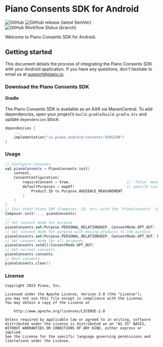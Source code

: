 # Piano Consents SDK for Android
![GitHub](https://img.shields.io/github/license/tinypass/piano-consents-android)
![GitHub release (latest SemVer)](https://img.shields.io/github/v/release/tinypass/piano-consents-android)
![GitHub Workflow Status (branch)](https://img.shields.io/github/actions/workflow/status/tinypass/piano-consents-android/build.yml?branch=master)

Welcome to Piano Consents SDK for Android.

## Getting started
This document details the process of integrating the Piano Consents SDK with your Android application. If you have any questions, don't hesitate to email us at support@piano.io.

### Download the Piano Consents SDK
#### Gradle
The Piano Consents SDK is available as an AAR via MavenCentral. To add dependencies, open your project’s `build.gradle`/`build.gradle.kts` and update `dependencies` block:
```kotlin
dependencies {
    ...
    implementation("io.piano.android:consents:VERSION")
}
```

### Usage
```kotlin
// Configure consents
val pianoConsents = PianoConsents.init(
    context,
    ConsentConfiguration(
        requireConsent = true,                          // `false` means "disable the feature"
        defaultPurposes = mapOf(                        // specify custom purposes for Piano products, `null` means "use default mapping"  
            Product.ID to Purpose.AUDIENCE_MEASUREMENT
        )
    )
)
// Init other Piano SDK (Composer, ID, etc) with the `PianoConsents` instance
Composer.init(..., pianoConsents)
...
// Set consent mode for purpose
pianoConsents.set(Purpose.PERSONAL_RELATIONSHIP, ConsentMode.OPT_OUT)
// Set consent mode for purpose with moving products to the purpose
pianoConsents.set(Purpose.PERSONAL_RELATIONSHIP, ConsentMode.OPT_OUT, Product.COMPOSER, Product.PA)
// Set consent mode for all purposes
pianoConsents.setAll(ConsentMode.OPT_OUT)
// Get current consents
pianoConsents.consents
// Rest consents
pianoConsents.clear()
```

### License
```
Copyright 2023 Piano, Inc.

Licensed under the Apache License, Version 2.0 (the "License");
you may not use this file except in compliance with the License.
You may obtain a copy of the License at

    http://www.apache.org/licenses/LICENSE-2.0

Unless required by applicable law or agreed to in writing, software
distributed under the License is distributed on an "AS IS" BASIS,
WITHOUT WARRANTIES OR CONDITIONS OF ANY KIND, either express or implied.
See the License for the specific language governing permissions and
limitations under the License.
```
